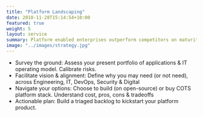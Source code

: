 ```yaml
---
title: "Platform Landscaping"
date: 2018-11-28T15:14:54+10:00
featured: true
weight: 5
layout: service
summary: Platform enabled enterprises outperform competitors on maturity indices, including IT agility, Customer Experience & Cost of operations. Platformatory can enable you to forge a strong cloud native backbone & platform definition fit to your business domain.
image: "../images/strategy.jpg"
---
```


* Survey the ground: Assess your present portfolio of applications & IT operating model. Calibrate risks.
* Facilitate vision & alignment: Define why you may need (or not need), across Engineering, IT, DevOps, Security & Digital
* Navigate your options: Choose to build (on open-source) or buy COTS platform stack. Understand cost, pros, cons & tradeoffs
* Actionable plan: Build a triaged backlog to kickstart your platform product.



